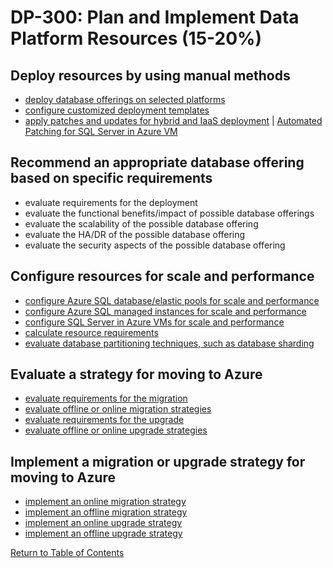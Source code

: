 # DP-300: Plan and Implement Data Platform Resources (15-20%)

## Deploy resources by using manual methods
* [deploy database offerings on selected platforms](https://docs.microsoft.com/en-us/azure/sql-database/sql-database-paas-vs-sql-server-iaas)
* [configure customized deployment templates](https://docs.microsoft.com/en-us/azure/sql-database/sql-database-resource-manager-samples?tabs=single-database)
* [apply patches and updates for hybrid and IaaS deployment](https://docs.microsoft.com/en-us/azure/automation/automation-tutorial-update-management) | [Automated Patching for SQL Server in Azure VM](https://docs.microsoft.com/en-us/azure/virtual-machines/windows/sql/virtual-machines-windows-sql-automated-patching)

## Recommend an appropriate database offering based on specific requirements
* evaluate requirements for the deployment
* evaluate the functional benefits/impact of possible database offerings
* evaluate the scalability of the possible database offering
* evaluate the HA/DR of the possible database offering
* evaluate the security aspects of the possible database offering

## Configure resources for scale and performance
* [configure Azure SQL database/elastic pools for scale and performance](https://docs.microsoft.com/en-us/azure/sql-database/sql-database-elastic-pool-manage)
* [configure Azure SQL managed instances for scale and performance](https://docs.microsoft.com/en-us/azure/sql-database/sql-database-managed-instance)
* [configure SQL Server in Azure VMs for scale and performance](https://docs.microsoft.com/en-us/azure/virtual-machines/windows/sql/virtual-machines-windows-sql-performance)
* [calculate resource requirements](https://docs.microsoft.com/en-us/sharepoint/administration/storage-and-sql-server-capacity-planning-and-configuration)
* [evaluate database partitioning techniques, such as database sharding](https://docs.microsoft.com/en-us/azure/architecture/best-practices/data-partitioning)

## Evaluate a strategy for moving to Azure
* [evaluate requirements for the migration](https://docs.microsoft.com/en-us/sql/dma/dma-assesssqlonprem?view=sql-server-ver15)
* [evaluate offline or online migration strategies](https://docs.microsoft.com/en-us/azure/dms/tutorial-sql-server-to-azure-sql)
* [evaluate requirements for the upgrade](https://docs.microsoft.com/en-us/sql/database-engine/install-windows/supported-version-and-edition-upgrades-version-15?view=sql-server-ver15)
* [evaluate offline or online upgrade strategies](https://docs.microsoft.com/en-us/azure/sql-database/sql-database-manage-application-rolling-upgrade)

## Implement a migration or upgrade strategy for moving to Azure
* [implement an online migration strategy](https://datamigration.microsoft.com/scenario/sql-to-azuresqldb?step=1)
* [implement an offline migration strategy](https://docs.microsoft.com/en-us/azure/dms/tutorial-sql-server-to-azure-sql)
* [implement an online upgrade strategy](https://docs.microsoft.com/en-us/azure/sql-database/sql-database-manage-application-rolling-upgrade)
* [implement an offline upgrade strategy](https://docs.microsoft.com/en-us/sql/database-engine/install-windows/upgrade-to-a-different-edition-of-sql-server-setup?view=sql-server-ver15)

[Return to Table of Contents](README.md)
